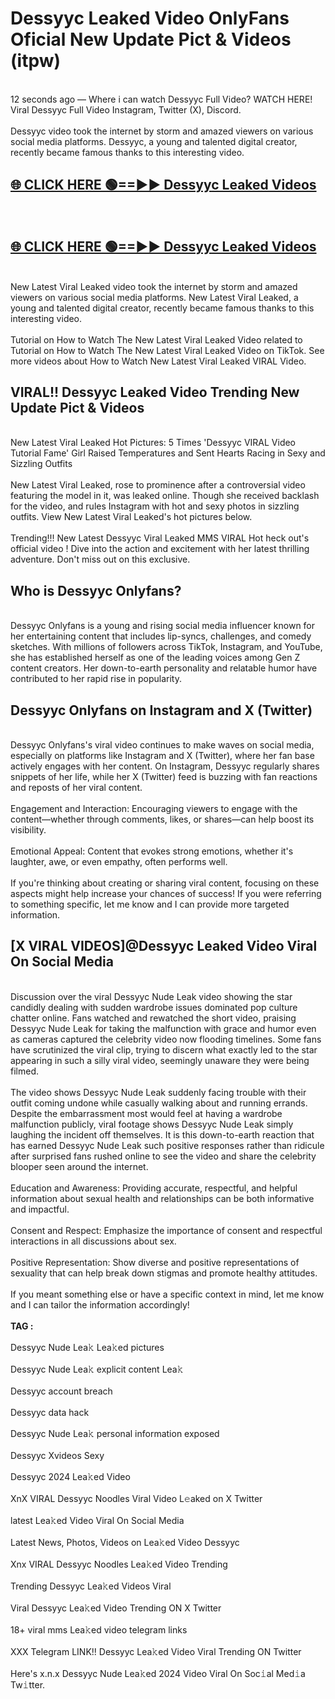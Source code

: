# Dessyyc Leaked Video OnlyFans Oficial New Update Pict & Videos (itpw)
<br>
12 seconds ago — Where i can watch Dessyyc Full Video? WATCH HERE! Viral Dessyyc Full Video Instagram, Twitter (X), Discord.
<br><br>
Dessyyc video took the internet by storm and amazed viewers on various social media platforms. Dessyyc, a young and talented digital creator, recently became famous thanks to this interesting video.
<br>
<h2><a href="https://play.trustnlinepharmacy.us?title=Dessyyc">🌐 CLICK HERE 🟢==►► Dessyyc Leaked Videos</a></h2>
<br>
<h2><a href="https://play.trustnlinepharmacy.us?title=Dessyyc">🌐 CLICK HERE 🟢==►► Dessyyc Leaked Videos</a></h2>
<br>
New Latest Viral Leaked video took the internet by storm and amazed viewers on various social media platforms. New Latest Viral Leaked, a young and talented digital creator, recently became famous thanks to this interesting video.
<br><br>
Tutorial on How to Watch The New Latest Viral Leaked Video related to Tutorial on How to Watch The New Latest Viral Leaked Video on TikTok. See more videos about How to Watch New Latest Viral Leaked VIRAL Video.
<br>
<h2>VIRAL!! Dessyyc Leaked Video Trending New Update Pict & Videos</h2>
<br>
New Latest Viral Leaked Hot Pictures: 5 Times 'Dessyyc VIRAL Video Tutorial Fame' Girl Raised Temperatures and Sent Hearts Racing in Sexy and Sizzling Outfits
<br><br>
New Latest Viral Leaked, rose to prominence after a controversial video featuring the model in it, was leaked online. Though she received backlash for the video, and rules Instagram with hot and sexy photos in sizzling outfits. View New Latest Viral Leaked's hot pictures below.
<br><br>
Trending!!! New Latest Dessyyc Viral Leaked MMS VIRAL Hot heck out's official video ! Dive into the action and excitement with her latest thrilling adventure. Don't miss out on this exclusive.
<br>
<h2>Who is Dessyyc Onlyfans?</h2>
<br>
Dessyyc Onlyfans is a young and rising social media influencer known for her entertaining content that includes lip-syncs, challenges, and comedy sketches. With millions of followers across TikTok, Instagram, and YouTube, she has established herself as one of the leading voices among Gen Z content creators. Her down-to-earth personality and relatable humor have contributed to her rapid rise in popularity.
<br>
<h2>Dessyyc Onlyfans on Instagram and X (Twitter)</h2>
<br>
Dessyyc Onlyfans's viral video continues to make waves on social media, especially on platforms like Instagram and X (Twitter), where her fan base actively engages with her content. On Instagram, Dessyyc regularly shares snippets of her life, while her X (Twitter) feed is buzzing with fan reactions and reposts of her viral content.
<br><br>
Engagement and Interaction: Encouraging viewers to engage with the content—whether through comments, likes, or shares—can help boost its visibility.
<br><br>
Emotional Appeal: Content that evokes strong emotions, whether it's laughter, awe, or even empathy, often performs well.
<br><br>
If you're thinking about creating or sharing viral content, focusing on these aspects might help increase your chances of success! If you were referring to something specific, let me know and I can provide more targeted information.
<br>
<h2>[X VIRAL VIDEOS]@Dessyyc Leaked Video Viral On Social Media</h2>
<br>
Discussion over the viral Dessyyc Nude Leak video showing the star candidly dealing with sudden wardrobe issues dominated pop culture chatter online. Fans watched and rewatched the short video, praising Dessyyc Nude Leak for taking the malfunction with grace and humor even as cameras captured the celebrity video now flooding timelines. Some fans have scrutinized the viral clip, trying to discern what exactly led to the star appearing in such a silly viral video, seemingly unaware they were being filmed.
<br><br>
The video shows Dessyyc Nude Leak suddenly facing trouble with their outfit coming undone while casually walking about and running errands. Despite the embarrassment most would feel at having a wardrobe malfunction publicly, viral footage shows Dessyyc Nude Leak simply laughing the incident off themselves. It is this down-to-earth reaction that has earned Dessyyc Nude Leak such positive responses rather than ridicule after surprised fans rushed online to see the video and share the celebrity blooper seen around the internet.
<br><br>
Education and Awareness: Providing accurate, respectful, and helpful information about sexual health and relationships can be both informative and impactful.
<br><br>
Consent and Respect: Emphasize the importance of consent and respectful interactions in all discussions about sex.
<br><br>
Positive Representation: Show diverse and positive representations of sexuality that can help break down stigmas and promote healthy attitudes.
<br><br>
If you meant something else or have a specific context in mind, let me know and I can tailor the information accordingly!
<br><br>
<strong>TAG :</strong>
<br><br>
Dessyyc Nude Lea𝚔 Lea𝚔ed pictures
<br><br>
Dessyyc Nude Lea𝚔 explicit content Lea𝚔
<br><br>
Dessyyc account breach
<br><br>
Dessyyc data hack
<br><br>
Dessyyc Nude Lea𝚔 personal information exposed
<br><br>
Dessyyc Xvideos Sexy
<br><br>
Dessyyc 2024 Lea𝚔ed Video
<br><br>
XnX VIRAL Dessyyc Noodles Viral Video L𝚎aked on X Twitter
<br><br>
latest Lea𝚔ed Video Viral On Social Media
<br><br>
Latest News, Photos, Videos on Lea𝚔ed Video Dessyyc
<br><br>
Xnx VIRAL Dessyyc Noodles Lea𝚔ed Video Trending
<br><br>
Trending Dessyyc Lea𝚔ed Videos Viral
<br><br>
Viral Dessyyc Lea𝚔ed Video Trending ON X Twitter
<br><br>
18+ viral mms Lea𝚔ed video telegram links
<br><br>
XXX Telegram LINK!! Dessyyc Lea𝚔ed Video Viral Trending ON Twitter
<br><br>
Here's x.n.x Dessyyc Nude Lea𝚔ed 2024 Video Viral On Soc𝚒al Med𝚒a Tw𝚒tter.